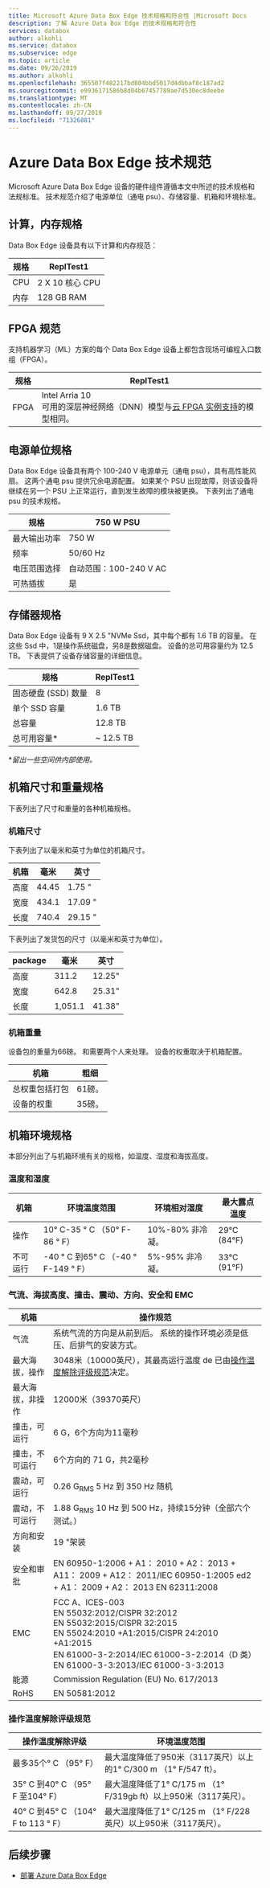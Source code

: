 ```yaml
---
title: Microsoft Azure Data Box Edge 技术规格和符合性 |Microsoft Docs
description: 了解 Azure Data Box Edge 的技术规格和符合性
services: databox
author: alkohli
ms.service: databox
ms.subservice: edge
ms.topic: article
ms.date: 09/26/2019
ms.author: alkohli
ms.openlocfilehash: 365507f482217bd804bbd5017d4dbbaf8c187ad2
ms.sourcegitcommit: e9936171586b8d04b67457789ae7d530ec8deebe
ms.translationtype: MT
ms.contentlocale: zh-CN
ms.lasthandoff: 09/27/2019
ms.locfileid: "71326881"
---
```

# <a name="azure-data-box-edge-technical-specifications"></a>Azure Data Box Edge 技术规范

Microsoft Azure Data Box Edge 设备的硬件组件遵循本文中所述的技术规格和法规标准。 技术规范介绍了电源单位（通电 psu）、存储容量、机箱和环境标准。 

## <a name="compute-memory-specifications"></a>计算，内存规格

Data Box Edge 设备具有以下计算和内存规范：

| 规格           | ReplTest1                  |
|-------------------------|----------------------------|
| CPU    | 2 X 10 核心 CPU                     |
| 内存              | 128 GB RAM                  |


## <a name="fpga-specifications"></a>FPGA 规范

支持机器学习（ML）方案的每个 Data Box Edge 设备上都包含现场可编程入口数组（FPGA）。 

| 规格           | ReplTest1                  |
|-------------------------|----------------------------|
| FPGA   | Intel Arria 10 <br> 可用的深层神经网络（DNN）模型与[云 FPGA 实例支持](https://docs.microsoft.com/azure/machine-learning/service/how-to-deploy-fpga-web-service#whats-supported-on-azure)的模型相同。| 


## <a name="power-supply-unit-specifications"></a>电源单位规格

Data Box Edge 设备具有两个 100-240 V 电源单元（通电 psu），具有高性能风扇。 这两个通电 psu 提供冗余电源配置。 如果某个 PSU 出现故障，则该设备将继续在另一个 PSU 上正常运行，直到发生故障的模块被更换。 下表列出了通电 psu 的技术规格。

| 规格           | 750 W PSU                  |
|-------------------------|----------------------------|
| 最大输出功率    | 750 W                     |
| 频率               | 50/60 Hz                   |
| 电压范围选择 | 自动范围：100-240 V AC |
| 可热插拔           | 是                        |

<!--## Power consumption statistics

The following table lists the typical power consumption data (actual values may vary from the published) for the Data Box Edge device.-->

## <a name="storage-specifications"></a>存储器规格

Data Box Edge 设备有 9 X 2.5 "NVMe Ssd，其中每个都有 1.6 TB 的容量。 在这些 Ssd 中，1是操作系统磁盘，另8是数据磁盘。 设备的总可用容量约为 12.5 TB。 下表提供了设备存储容量的详细信息。

|     规格                          |     ReplTest1             |
|--------------------------------------------|-----------------------|
|    固态硬盘 (SSD) 数量     |    8                  |
|    单个 SSD 容量                     |    1.6 TB             |
|    总容量                          |    12.8 TB            |
|    总可用容量*                  |    ~ 12.5 TB            |

**留出一些空间供内部使用。*

## <a name="enclosure-dimensions-and-weight-specifications"></a>机箱尺寸和重量规格

下表列出了尺寸和重量的各种机箱规格。

### <a name="enclosure-dimensions"></a>机箱尺寸

下表列出了以毫米和英寸为单位的机箱尺寸。

|     机箱     |     毫米     |     英寸     |
|-------------------|---------------------|----------------|
|    高度         |    44.45            |    1.75 "          |
|    宽度          |    434.1           |    17.09 "          |
|    长度          |    740.4           |    29.15 "          |

下表列出了发货包的尺寸（以毫米和英寸为单位）。

|     package     |     毫米     |     英寸     |
|-------------------|---------------------|----------------|
|    高度         |    311.2            |    12.25"          |
|    宽度          |    642.8          |    25.31"          |
|    长度          |   1,051.1          |    41.38"          |

### <a name="enclosure-weight"></a>机箱重量

设备包的重量为66磅。 和需要两个人来处理。 设备的权重取决于机箱配置。

|     机箱                                 |     粗细          |
|-----------------------------------------------|---------------------|
|    总权重包括打包       |    61磅。          |
|    设备的权重                       |    35磅。          |

## <a name="enclosure-environment-specifications"></a>机箱环境规格

本部分列出了与机箱环境有关的规格，如温度、湿度和海拔高度。

### <a name="temperature-and-humidity"></a>温度和湿度

|     机箱         |     环境温度范围     |     环境相对湿度     |     最大露点温度     |
|-----------------------|--------------------------------------|--------------------------------------|---------------------------|
|    操作        |    10° C-35 ° C （50° F-86 ° F）         |    10%-80% 非冷凝。         |    29°C (84°F)            |
|    不可运行    |    -40 ° C 到65° C （-40 ° F-149 ° F）     |    5%-95% 非冷凝。          |    33°C (91°F)            |

### <a name="airflow-altitude-shock-vibration-orientation-safety-and-emc"></a>气流、海拔高度、撞击、震动、方向、安全和 EMC

|     机箱                           |     操作规范                                                                                                                                                                                         |
|-----------------------------------------|------------------------------------------------------------------------------------------------------------------------------------------------------------------------------------------------------------------------|
|    气流                              |    系统气流的方向是从前到后。 系统的操作环境必须是低压、后排气的安装方式。 <!--Back pressure created by rack doors and obstacles should not exceed 5 pascals (0.5 mm water gauge).-->    |
|    最大海拔，操作        |    3048米（10000英尺），其最高运行温度 de 已由[操作温度解除评级规范](#operating-temperature-de-rating-specifications)决定。                                                                                |
|    最大海拔，非操作    |    12000米（39370英尺）                                                                                                                                                                                         |
|    撞击，可运行                   |    6 G，6个方向为11毫秒                                                                                                                                                                         |
|    撞击，不可运行               |    6个方向的 71 G，共2毫秒                                                                                                                                                                           |
|    震动，可运行               |    0.26 G<sub>RMS</sub> 5 Hz 到 350 Hz 随机                                                                                                                                                                                     |
|    震动，不可运行           |    1.88 G<sub>RMS</sub> 10 Hz 到 500 Hz，持续15分钟（全部六个测试。）                                                                                                                                                  |
|    方向和安装             |    19 "架装                                                                                                                                                                                        |
|    安全和审批                 |    EN 60950-1:2006 + A1： 2010 + A2： 2013 + A11： 2009 + A12： 2011/IEC 60950-1:2005 ed2 + A1： 2009 + A2： 2013 EN 62311:2008                                                                                                                                                                       |
|    EMC                                  |    FCC A、ICES-003 <br>EN 55032:2012/CISPR 32:2012  <br>EN 55032:2015/CISPR 32:2015  <br>EN 55024:2010 +A1:2015/CISPR 24:2010 +A1:2015  <br>EN 61000-3-2:2014/IEC 61000-3-2:2014（D 类）   <br>EN 61000-3-3:2013/IEC 61000-3-3:2013                                                                                                                                                                                         |
|    能源             |    Commission Regulation (EU) No. 617/2013                                                                                                                                                                                        |
|    RoHS           |    EN 50581:2012                                                                                                                                                                                        |


### <a name="operating-temperature-de-rating-specifications"></a>操作温度解除评级规范

|     操作温度解除评级     |     环境温度范围                                                         |
|--------------------------------------------|------------------------------------------------------------------------------------------|
|    最多35个° C （95° F）                       |    最大温度降低了950米（3117英尺）以上的1° C/300 m （1° F/547 ft）。    |
|    35° C 到40° C （95° F 至104° F）            |    最大温度降低了1° C/175 m （1° F/319gb ft）以上950米（3117英尺）。    |
|    40° C 到45° C （104° F to 113 ° F）           |    最大温度降低了1° C/125 m （1° F/228 英尺）以上950米（3117英尺）。    |


## <a name="next-steps"></a>后续步骤

- [部署 Azure Data Box Edge](data-box-edge-deploy-prep.md)

